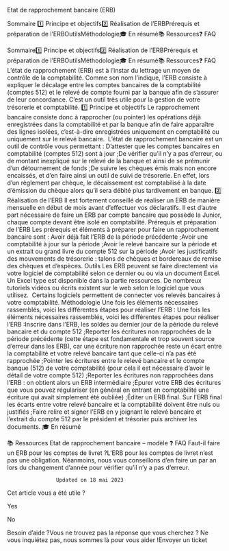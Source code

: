 



Etat de rapprochement bancaire (ERB)

Sommaire 
1️⃣ Principe et objectifs2️⃣ Réalisation de l’ERBPrérequis et préparation de l’ERBOutilsMéthodologie🎓 En résumé📚 Ressources❓ FAQ



Sommaire1️⃣ Principe et objectifs2️⃣ Réalisation de l’ERBPrérequis et préparation de l’ERBOutilsMéthodologie🎓 En résumé📚 Ressources❓ FAQ
L’état de rapprochement (ERB) est à l’instar du lettrage un moyen de contrôle de la comptabilité. Comme son nom l’indique, l’ERB consiste à expliquer le décalage entre les comptes bancaires de la comptabilité (comptes 512) et le relevé de compte fourni par la banque afin de s’assurer de leur concordance. C’est un outil très utile pour la gestion de votre trésorerie et comptabilité.
1️⃣ Principe et objectifs
Le rapprochement bancaire consiste donc à rapprocher (ou pointer) les opérations déjà enregistrées dans la comptabilité et par la banque afin de faire apparaître des lignes isolées, c’est-à-dire enregistrées uniquement en comptabilité ou uniquement sur le relevé bancaire. 
L’état de rapprochement bancaire est un outil de contrôle vous permettant :
D’attester que les comptes bancaires en comptabilité (comptes 512) sont à jour ;De vérifier qu’il n’y a pas d’erreur, ou de montant inexpliqué sur le relevé de la banque et ainsi de se prémunir d’un détournement de fonds ;De suivre les chèques émis mais non encore encaissés, et d’en faire ainsi un outil de suivi de trésorerie. En effet, lors d’un règlement par chèque, le décaissement est comptabilisé à la date d’émission du chèque alors qu’il sera débité plus tardivement en banque.
2️⃣ Réalisation de l’ERB
Il est fortement conseillé de réaliser un ERB de manière mensuelle en début de mois avant d’effectuer vos déclaratifs. Il est d’autre part nécessaire de faire un ERB par compte bancaire que possède la Junior, chaque compte devant être isolé en comptabilité.
Prérequis et préparation de l’ERB
Les prérequis et éléments à préparer pour faire un rapprochement bancaire sont :
Avoir déjà fait l’ERB de la période précédente ;Avoir une comptabilité à jour sur la période ;Avoir le relevé bancaire sur la période et un extrait ou grand livre du compte 512 sur la période ;Avoir les justificatifs des mouvements de trésorerie : talons de chèques et bordereaux de remise des chèques et d’espèces.
Outils
Les ERB peuvent se faire directement via votre logiciel de comptabilité selon ce dernier ou ou via un document Excel. Un Excel type est disponible dans la partie ressources. De nombreux tutoriels vidéos ou écrits existent sur le web selon le logiciel que vous utilisez. 
Certains logiciels permettent de connecter vos relevés bancaires à votre comptabilité.
Méthodologie
Une fois les éléments nécessaires rassemblés, voici les différentes étapes pour réaliser l’ERB :
Une fois les éléments nécessaires rassemblés, voici les différentes étapes pour réaliser l’ERB :Inscrire dans l’ERB, les soldes au dernier jour de la période du relevé bancaire et du compte 512 ;Reporter les écritures non rapprochées de la période précédente (cette étape est fondamentale et trop souvent source d’erreur dans les ERB), car une écriture non rapprochée reste un écart entre la comptabilité et votre relevé bancaire tant que celle-ci n’a pas été rapprochée ;Pointer les écritures entre le relevé bancaire et le compte banque (512) de votre comptabilité (pour cela il est nécessaire d’avoir le détail de votre compte 512) ;Reporter les écritures non rapprochées dans l’ERB : on obtient alors un ERB intermédiaire ;Épurer votre ERB des écritures que vous pouvez régulariser (en général en entrant en comptabilité une écriture qui avait simplement été oubliée) ;Éditer un ERB final. Sur l’ERB final les écarts entre votre relevé bancaire et la comptabilité doivent être nuls ou justifiés ;Faire relire et signer l’ERB en y joignant le relevé bancaire et l’extrait du compte 512 par le président et trésorier puis archiver les documents.
🎓 En résumé


📚 Ressources
Etat de rapprochement bancaire – modèle
❓ FAQ
Faut-il faire un ERB pour les comptes de livret ?L’ERB pour les comptes de livret n’est pas une obligation. Néanmoins, nous vous conseillons d’en faire un par an lors du changement d’année pour vérifier qu’il n’y a pas d’erreur.


					Updated on 18 mai 2023				



Cet article vous a été utile ?




Yes



No





Besoin d’aide ?Vous ne trouvez pas la réponse que vous cherchez ? Ne vous inquiétez pas, nous sommes là pour vous aider !Envoyer un ticket

